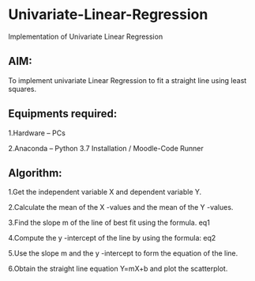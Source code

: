 # Univariate-Linear-Regression
Implementation of Univariate Linear Regression
## AIM:
To implement univariate Linear Regression to fit a straight line using least squares.
## Equipments required:
1.Hardware – PCs

2.Anaconda – Python 3.7 Installation / Moodle-Code Runner
## Algorithm:
1.Get the independent variable X and dependent variable Y.


2.Calculate the mean of the X -values and the mean of the Y -values.


3.Find the slope m of the line of best fit using the formula. eq1


4.Compute the y -intercept of the line by using the formula: eq2


5.Use the slope m and the y -intercept to form the equation of the line.


6.Obtain the straight line equation Y=mX+b and plot the scatterplot.
